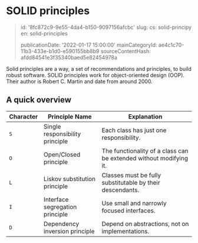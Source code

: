 SOLID principles
================

> id: '8fc872c9-9e55-4da4-b150-9097156afcbc'
> slug:
> 	cs: solid-principy
> 	en: solid-principles
> 
> publicationDate: '2022-01-17 15:00:00'
> mainCategoryId: ae4c1c70-11b3-433e-b1d0-e590155bb8b9
> sourceContentHash: afdd84541e3f35340baed5e82454978a

Solid principles are a way, a set of recommendations and principles, to build robust software. SOLID principles work for object-oriented design (OOP). Their author is Robert C. Martin and date from around 2000.

A quick overview
--------------

| Character | Principle Name | Explanation |
|------|----------------|------------|
| `S` | Single responsibility principle | Each class has just one responsibility. |
| `O` | Open/Closed principle | The functionality of a class can be extended without modifying it. |
| `L` | Liskov substitution principle | Classes must be fully substitutable by their descendants. |
| `I` | Interface segregation principle | Use small and narrowly focused interfaces. |
| `D` | Dependency inversion principle | Depend on abstractions, not on implementations. |
